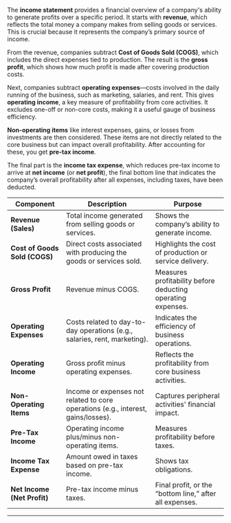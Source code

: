 The **income statement** provides a financial overview of a company's ability to generate profits over a specific period. It starts with **revenue**, which reflects the total money a company makes from selling goods or services. This is crucial because it represents the company’s primary source of income.

From the revenue, companies subtract **Cost of Goods Sold (COGS)**, which includes the direct expenses tied to production. The result is the **gross profit**, which shows how much profit is made after covering production costs.

Next, companies subtract **operating expenses**—costs involved in the daily running of the business, such as marketing, salaries, and rent. This gives **operating income**, a key measure of profitability from core activities. It excludes one-off or non-core costs, making it a useful gauge of business efficiency.

**Non-operating items** like interest expenses, gains, or losses from investments are then considered. These items are not directly related to the core business but can impact overall profitability. After accounting for these, you get **pre-tax income**.

The final part is the **income tax expense**, which reduces pre-tax income to arrive at **net income** (or **net profit**), the final bottom line that indicates the company’s overall profitability after all expenses, including taxes, have been deducted.

| **Component**               | **Description**                                                         | **Purpose**                                             |
|-----------------------------|-------------------------------------------------------------------------|---------------------------------------------------------|
| **Revenue (Sales)**          | Total income generated from selling goods or services.                  | Shows the company’s ability to generate income.          |
| **Cost of Goods Sold (COGS)**| Direct costs associated with producing the goods or services sold.      | Highlights the cost of production or service delivery.   |
| **Gross Profit**             | Revenue minus COGS.                                                     | Measures profitability before deducting operating expenses. |
| **Operating Expenses**       | Costs related to day-to-day operations (e.g., salaries, rent, marketing).| Indicates the efficiency of business operations.         |
| **Operating Income**         | Gross profit minus operating expenses.                                  | Reflects the profitability from core business activities.|
| **Non-Operating Items**      | Income or expenses not related to core operations (e.g., interest, gains/losses).| Captures peripheral activities' financial impact.        |
| **Pre-Tax Income**           | Operating income plus/minus non-operating items.                        | Measures profitability before taxes.                     |
| **Income Tax Expense**       | Amount owed in taxes based on pre-tax income.                           | Shows tax obligations.                                  |
| **Net Income (Net Profit)**  | Pre-tax income minus taxes.                                             | Final profit, or the “bottom line,” after all expenses.  |

---
